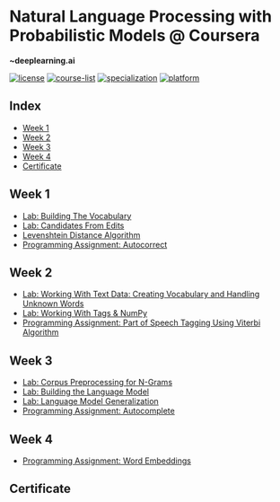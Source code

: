 # Natural Language Processing with Probabilistic Models @ Coursera
__~deeplearning.ai__   

[![license](https://img.shields.io/badge/LICENSE-MIT-<COLOR>.svg)](LICENSE)
[![course-list](https://img.shields.io/badge/course-list-1f72ff.svg)](https://github.com/anishLearnsToCode/course-list)
[![specialization](https://img.shields.io/badge/specialization-Natural%20Language%20Procesing-1f72ff.svg)](https://github.com/anishLearnsToCode/nlp-deeplearning-ai)
[![platform](https://img.shields.io/badge/platform-Coursera-1f008f.svg)](https://www.coursera.org/learn/probabilistic-models-in-nlp)

## Index
- [Week 1](#week-1)
- [Week 2](#week-2)
- [Week 3](#week-3)
- [Week 4](#week-4)
- [Certificate](#certificate)

## Week 1
- [Lab: Building The Vocabulary](week_1/building-the-vocabulary.ipynb)
- [Lab: Candidates From Edits](week_1/candidates-from-edits.ipynb)
- [Levenshtein Distance Algorithm](week_1/minimum_edit_distance.py)
- [Programming Assignment: Autocorrect](week_1/assignment/auto-correct.ipynb)

## Week 2
- [Lab: Working With Text Data: Creating Vocabulary and Handling Unknown Words](week_2/creating-vocabulary-and-handling-unknown-words.ipynb)
- [Lab: Working With Tags & NumPy](week_2/working-with-tags-and-numpy.ipynb)
- [Programming Assignment: Part of Speech Tagging Using Viterbi Algorithm](week_2/assignment/viterbi-algorithm.ipynb)

## Week 3
- [Lab: Corpus Preprocessing for N-Grams](week_3/n-gram-corpus-preprocessing.ipynb)
- [Lab: Building the Language Model](week_3)
- [Lab: Language Model Generalization](week_3)
- [Programming Assignment: Autocomplete](week_3/assignment)

## Week 4
- [Programming Assignment: Word Embeddings]()

## Certificate
